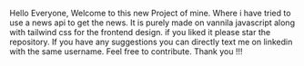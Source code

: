 Hello Everyone, Welcome to this new Project of mine. Where i have tried to use a news api to get the news. It is purely made on vannila javascript along with tailwind css for the frontend design. if you liked it please star the repository. If you have any suggestions you can directly text me on linkedin with the same username. Feel free to contribute.  Thank you !!! 
